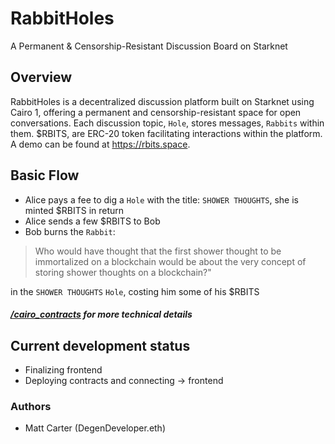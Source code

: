 # RabbitHoles

A Permanent & Censorship-Resistant Discussion Board on Starknet

## Overview

RabbitHoles is a decentralized discussion platform built on Starknet using Cairo 1, offering a permanent and censorship-resistant space for open conversations. Each discussion topic, `Hole`, stores messages, `Rabbits` within them. $RBITS, are ERC-20 token facilitating interactions within the platform. A demo can be found at https://rbits.space.

## Basic Flow

- Alice pays a fee to dig a `Hole` with the title: `SHOWER THOUGHTS`, she is minted $RBITS in return
- Alice sends a few $RBITS to Bob
- Bob burns the `Rabbit`:

> Who would have thought that the first shower thought to be immortalized on a blockchain would be about the very concept of storing shower thoughts on a blockchain?"

in the `SHOWER THOUGHTS` `Hole`, costing him some of his $RBITS

##### [/cairo_contracts](./cairo_contracts/) for more technical details

## Current development status

- Finalizing frontend
- Deploying contracts and connecting -> frontend

### Authors

- Matt Carter (DegenDeveloper.eth)
